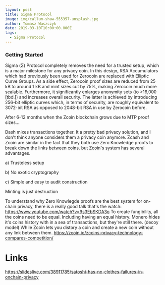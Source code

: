 ```yaml
---
layout: post
title: Sigma Protocol
image: img/callum-shaw-555357-unsplash.jpg
author: Tomasz Waszczyk
date: 2019-03-10T10:00:00.000Z
tags:
  - Sigma Protocol
---
```


### Getting Started

Sigma (Σ) Protocol completely removes the need for a trusted setup, which is a major milestone for any privacy coin. In this design, RSA Accumulators which had previously been used for Zerocoin are replaced with Elliptic Curve Groups. As a side effect, Zerocoin proof sizes are reduced from 25 kB to around 1 kB and mint sizes cut by 75%, making Zerocoin much more scalable. Furthermore, it significantly enlarges anonymity sets (to >16,000 [tbd.]) and increases overall security. The latter is achieved by introducing 256-bit elliptic curves which, in terms of security, are roughly equivalent to 3072-bit RSA as opposed to 2048-bit RSA in use by Zerocoin before.

After 6-12 months when the Zcoin blockchain grows due to MTP proof sizes...


Dash mixes transactions together. It a pretty bad privacy solution, and I don't think anyone considers them a privacy coin anymore.
Zcash and Zcoin are similar in the fact that they both use Zero Knowledge proofs to break down the links between coins.
but Zcoin's system has several advantages.


a) Trusteless setup

b) No exotic cryptography

c) Simple and easy to audit construction

Minting is just destruction

To understand why Zero Knowlegde proofs are the best system for on-chain privacy, there is a really good talk that's the watch:
https://www.youtube.com/watch?v=9s3EbSKDA3o
To create fungibility, all the coins need to be equal. Including having an equal history.
Monero hides it's coins history with in a sea of transactions, but they're still there. (decoy model)
While Zcoin lets you distory a coin and create a new coin without any link between them.
https://zcoin.io/zcoins-privacy-technology-compares-competition/


# Links

https://slideslive.com/38911785/satoshi-has-no-clothes-failures-in-onchain-privacy
